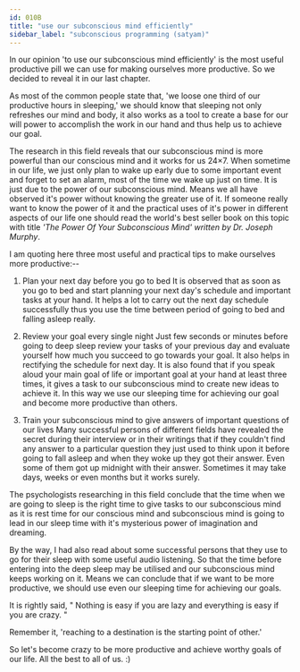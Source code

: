 ```yaml
---
id: 010B
title: "use our subconscious mind efficiently"
sidebar_label: "subconscious programming (satyam)"
---
```


In our opinion 'to use our subconscious mind efficiently' is the most useful productive pill we can use for making ourselves more productive. So we decided to reveal it in our last chapter.

As most of the common people state that, 'we loose one third of our productive hours in sleeping,' we should know that sleeping not only refreshes our mind and body, it also works as a tool to create a base for our will power to accomplish the work in our hand and thus help us to achieve our goal.

The research in this field reveals that our subconscious mind is more powerful than our conscious mind and it works for us 24×7. When sometime in our life, we just only plan to wake up early due to some important event and forget to set an alarm, most of the time we wake up just on time. It is just due to the power of our subconscious mind. Means we all have observed it's power without knowing the greater use of it. If someone really want to know the power of it and the practical uses of it's power in different aspects of our life one should read the world's best seller book on this topic with title _'The Power Of Your Subconscious Mind' written by Dr. Joseph Murphy_.

I am quoting here three most useful and practical tips to make ourselves more productive:--

1. Plan your next day before you go to bed
   It is observed that as soon as you go to bed and start planning your next day's schedule and important tasks at your hand. It helps a lot to carry out the next day schedule successfully thus you use the time between period of going to bed and falling asleep really.

1. Review your goal every single night
   Just few seconds or minutes before going to deep sleep review your tasks of your previous day and evaluate yourself how much you succeed to go towards your goal. It also helps in rectifying the schedule for next day. It is also found that if you speak aloud your main goal of life or important goal at your hand at least three times, it gives a task to our subconscious mind to create new ideas to achieve it. In this way we use our sleeping time for achieving our goal and become more productive than others.

1. Train your subconscious mind to give answers of important questions of our lives
   Many successful persons of different fields have revealed the secret during their interview or in their writings that if they couldn't find any answer to a particular question they just used to think upon it before going to fall asleep and when they woke up they got their answer. Even some of them got up midnight with their answer. Sometimes it may take days, weeks or even months but it works surely.

The psychologists researching in this field conclude that the time when we are going to sleep is the right time to give tasks to our subconscious mind as it is rest time for our conscious mind and subconscious mind is going to lead in our sleep time with it's mysterious power of imagination and dreaming.

By the way, I had also read about some successful persons that they use to go for their sleep with some useful audio listening. So that the time before entering into the deep sleep may be utilised and our subconscious mind keeps working on it.
Means we can conclude that if we want to be more productive, we should use even our sleeping time for achieving our goals.

It is rightly said, " Nothing is easy if you are lazy and everything is easy if you are crazy. "

Remember it, 'reaching to a destination is the starting point of other.'

So let's become crazy to be more productive and achieve worthy goals of our life. All the best to all of us. :)
